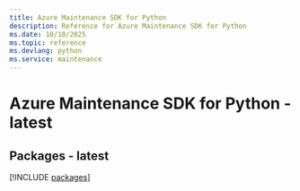 ```yaml
---
title: Azure Maintenance SDK for Python
description: Reference for Azure Maintenance SDK for Python
ms.date: 10/10/2025
ms.topic: reference
ms.devlang: python
ms.service: maintenance
---
```

# Azure Maintenance SDK for Python - latest
## Packages - latest
[!INCLUDE [packages](maintenance-index.md)]